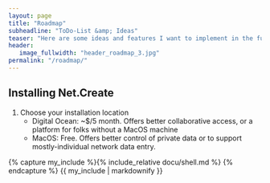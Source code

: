 ```yaml
---
layout: page
title: "Roadmap"
subheadline: "ToDo-List &amp; Ideas"
teaser: "Here are some ideas and features I want to implement in the future."
header:
   image_fullwidth: "header_roadmap_3.jpg"
permalink: "/roadmap/"
---
```


## Installing Net.Create

1. Choose your installation location
   - Digital Ocean: ~$/5 month. Offers better collaborative access, or a platform for folks without a MacOS machine
   - MacOS: Free. Offers better control of private data or to support mostly-individual network data entry.

{% capture my_include %}{% include_relative docu/shell.md %}
{% endcapture %}
{{ my_include | markdownify }}
